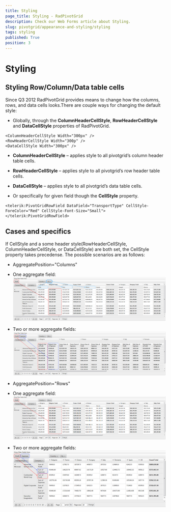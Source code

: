 ```yaml
---
title: Styling
page_title: Styling - RadPivotGrid
description: Check our Web Forms article about Styling.
slug: pivotgrid/appearance-and-styling/styling
tags: styling
published: True
position: 3
---
```


# Styling



## Styling Row/Column/Data table cells

Since Q3 2012 RadPivotGrid provides means to change how the columns, rows, and data cells looks.There are couple ways for changing the default style:

* Globally, through the **ColumnHeaderCellStyle**, **RowHeaderCellStyle**	and **DataCellStyle** properties of RadPivotGrid.



````ASPNET
<ColumnHeaderCellStyle Width="300px" />
<RowHeaderCellStyle Width="300p" />
<DataCellStyle Width="300px" />
````


* **ColumnHeaderCellStyle** – applies style to all pivotgrid’s column header table cells.

* **RowHeaderCellStyle** – applies style to all pivotgrid’s row header table cells.

* **DataCellStyle** – applies style to all pivotgrid’s data table cells.

* Or specifically for given field though the **CellStyle** property.



````ASPNET
<telerik:PivotGridRowField DataField="TransportType" CellStyle-ForeColor="Red" CellStyle-Font-Size="Small">
</telerik:PivotGridRowField>
````


## Cases and specifics

If CellStyle and a some header style(RowHeaderCellStyle, ColumnHeaderCellStyle, or DataCellStyle) are both set, the CellStyle property takes precedense. The possible scenarios are as follows:

* AggregatePosition="Columns"

* One aggregate field:
![One aggregate grouping columns position](images/pivotgrid-set-styles-columns-one-aggregate.png)

* Two or more aggregate fields:
![Two aggregate grouping columns position](images/pivotgrid-set-styles-columns-two-aggregates.png)

* AggregatePosition="Rows"

* One aggregate field:
![One aggregate grouping rows position](images/pivotgrid-set-styles-rows-one-aggregates.png)

* Two or more aggregate fields:
![pivotgrid-set-styles-rwos-two-aggregates](images/pivotgrid-set-styles-rwos-two-aggregates.png)
